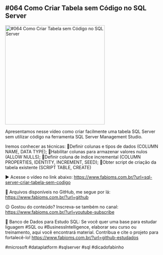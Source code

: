 ## #064 Como Criar Tabela sem Código no SQL Server

<img src="https://fabioms.com.br//uploads/daily-posts/Slide64.mp4" alt="#064 Como Criar Tabela sem Código no SQL Server" title="SQL Server" width="320"/>

Apresentamos nesse vídeo como criar facilmente uma tabela SQL Server sem utilizar código na ferramenta SQL Server Management Studio.

Iremos conhecer as técnicas:
🔹Definir colunas e tipos de dados (COLUMN NAME, DATA TYPE);
🔹Habilitar colunas para armazenar valores nulos (ALLOW NULLS);
🔹Definir coluna de índice incremental (COLUMN PROPERTIES, IDENTITY, INCREMENT, SEED);
🔹Obter script de criação da tabela existente (SCRIPT TABLE, CREATE)

▶️ Acesse o vídeo no link abaixo:
https://www.fabioms.com.br/?url=sql-server-criar-tabela-sem-codigo

📁 Arquivos disponíveis no GitHub, me segue por lá:
https://www.fabioms.com.br/?url=github

😉 Gostou do conteúdo? Inscreva-se também no canal:
https://www.fabioms.com.br/?url=youtube-subscribe 

🎁 Banco de Dados para Estudo SQL:
Se você quer uma base para estudar liguagem #SQL ou #BusinessIntelligence, elaborar seu curso ou treinamento, aqui você encontrará material. 
Contribua e cite o projeto para fortalecê-lo!
https://www.fabioms.com.br/?url=github-estudados

#microsoft  #dataplatform #sqlserver #sql #dicadofabinho